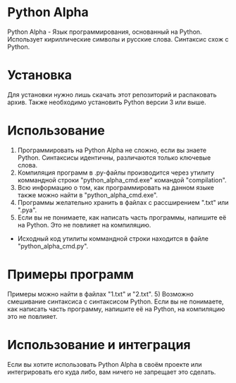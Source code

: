 # Python Alpha
Python Alpha - Язык программирования, основанный на Python. Использует кириллические символы и русские слова. Синтаксис схож с Python.

# Установка
Для установки нужно лишь скачать этот репозиторий и распаковать архив. Также необходимо установить Python версии 3 или выше.

# Использование
1) Программировать на Python Alpha не сложно, если вы знаете Python. Синтаксисы идентичны, различаются только ключевые слова.
2) Компиляция программ в .py-файлы производится через утилиту коммандной строки "python_alpha_cmd.exe" командой "compilation".
3) Всю информацию о том, как программировать на данном языке также можно найти в "python_alpha_cmd.exe".
4) Программы желательно хранить в файлах с рассширением ".txt" или ".pya".
5) Если вы не понимаете, как написать часть программы, напишите её на Python. Это не повлияет на компиляцию.
* Исходный код утилиты коммандной строки находится в файле "python_alpha_cmd.py".
# Примеры программ
Примеры можно найти в файлах "1.txt" и "2.txt".
5) Возможно смешивание синтаксиса с синтаксисом Python. Если вы не понимаете, как написать часть программу, напишите её на Python, на компиляцию это не повлияет.
# Использование и интеграция
Если вы хотите использовать Python Alpha в своём проекте или интегрировать его куда либо, вам ничего не запрещает это сделать.
